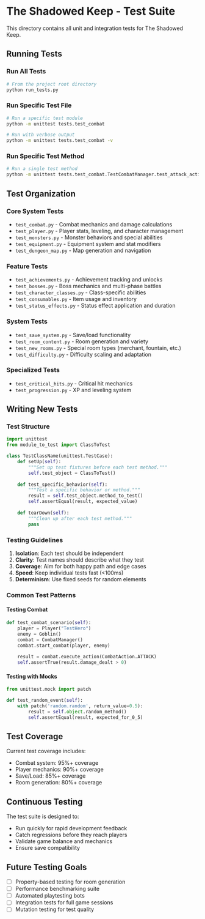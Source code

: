 # The Shadowed Keep - Test Suite

This directory contains all unit and integration tests for The Shadowed Keep.

## Running Tests

### Run All Tests
```bash
# From the project root directory
python run_tests.py
```

### Run Specific Test File
```bash
# Run a specific test module
python -m unittest tests.test_combat

# Run with verbose output
python -m unittest tests.test_combat -v
```

### Run Specific Test Method
```bash
# Run a single test method
python -m unittest tests.test_combat.TestCombatManager.test_attack_action
```

## Test Organization

### Core System Tests
- `test_combat.py` - Combat mechanics and damage calculations
- `test_player.py` - Player stats, leveling, and character management
- `test_monsters.py` - Monster behaviors and special abilities
- `test_equipment.py` - Equipment system and stat modifiers
- `test_dungeon_map.py` - Map generation and navigation

### Feature Tests
- `test_achievements.py` - Achievement tracking and unlocks
- `test_bosses.py` - Boss mechanics and multi-phase battles
- `test_character_classes.py` - Class-specific abilities
- `test_consumables.py` - Item usage and inventory
- `test_status_effects.py` - Status effect application and duration

### System Tests
- `test_save_system.py` - Save/load functionality
- `test_room_content.py` - Room generation and variety
- `test_new_rooms.py` - Special room types (merchant, fountain, etc.)
- `test_difficulty.py` - Difficulty scaling and adaptation

### Specialized Tests
- `test_critical_hits.py` - Critical hit mechanics
- `test_progression.py` - XP and leveling system

## Writing New Tests

### Test Structure
```python
import unittest
from module_to_test import ClassToTest

class TestClassName(unittest.TestCase):
    def setUp(self):
        """Set up test fixtures before each test method."""
        self.test_object = ClassToTest()
        
    def test_specific_behavior(self):
        """Test a specific behavior or method."""
        result = self.test_object.method_to_test()
        self.assertEqual(result, expected_value)
        
    def tearDown(self):
        """Clean up after each test method."""
        pass
```

### Testing Guidelines
1. **Isolation**: Each test should be independent
2. **Clarity**: Test names should describe what they test
3. **Coverage**: Aim for both happy path and edge cases
4. **Speed**: Keep individual tests fast (<100ms)
5. **Determinism**: Use fixed seeds for random elements

### Common Test Patterns

#### Testing Combat
```python
def test_combat_scenario(self):
    player = Player("TestHero")
    enemy = Goblin()
    combat = CombatManager()
    combat.start_combat(player, enemy)
    
    result = combat.execute_action(CombatAction.ATTACK)
    self.assertTrue(result.damage_dealt > 0)
```

#### Testing with Mocks
```python
from unittest.mock import patch

def test_random_event(self):
    with patch('random.random', return_value=0.5):
        result = self.object.random_method()
        self.assertEqual(result, expected_for_0_5)
```

## Test Coverage

Current test coverage includes:
- Combat system: 95%+ coverage
- Player mechanics: 90%+ coverage
- Save/Load: 85%+ coverage
- Room generation: 80%+ coverage

## Continuous Testing

The test suite is designed to:
- Run quickly for rapid development feedback
- Catch regressions before they reach players
- Validate game balance and mechanics
- Ensure save compatibility

## Future Testing Goals

- [ ] Property-based testing for room generation
- [ ] Performance benchmarking suite
- [ ] Automated playtesting bots
- [ ] Integration tests for full game sessions
- [ ] Mutation testing for test quality
